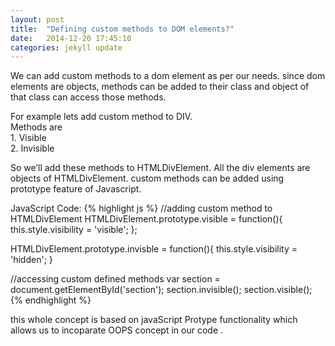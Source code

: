 ```yaml
---
layout: post
title:  "Defining custom methods to DOM elements?"
date:   2014-12-20 17:45:10
categories: jekyll update
---
```


We can add custom methods to a dom element as per our needs. since dom elements are objects, methods can be added to their class and object of that class can access those methods. 

For example lets add custom method to DIV. <br>Methods are <br> 1. Visible <br> 2. Invisible

So we’ll add these methods to HTMLDivElement. All the div elements are objects of HTMLDivElement. custom methods can be added using prototype feature of Javascript.

JavaScript Code:
{% highlight js %}
//adding custom method to HTMLDivElement
HTMLDivElement.prototype.visible = function(){
	this.style.visibility = 'visible';
};

HTMLDivElement.prototype.invisble = function(){
	this.style.visibility = 'hidden';
}

//accessing custom defined methods
var section = document.getElementById('section');
section.invisible(); 
section.visible();
{% endhighlight %}

this whole concept is based on javaScript Protype functionality which allows us to incoparate OOPS concept in our 
code .
